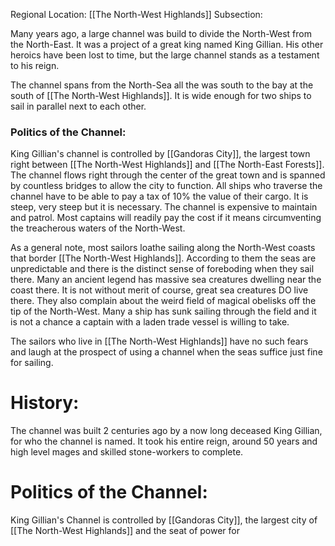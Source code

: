 Regional Location: [[The North-West Highlands]]
Subsection:

Many years ago, a large channel was build to divide the North-West from the North-East. It was a project of a great king named King Gillian. His other heroics have been lost to time, but the large channel stands as a testament to his reign.

The channel spans from the North-Sea all the was south to the bay at the south of [[The North-West Highlands]]. It is wide enough for two ships to sail in parallel next to each other.

### Politics of the Channel:
King Gillian's channel is controlled by [[Gandoras City]], the largest town right between [[The North-West Highlands]] and [[The North-East Forests]]. The channel flows right through the center of the great town and is spanned by countless bridges to allow the city to function. All ships who traverse the channel have to be able to pay a tax of 10% the value of their cargo. It is steep, very steep but it is necessary. The channel is expensive to maintain and patrol. Most captains will readily pay the cost if it means circumventing the treacherous waters of the North-West. 

As a general note, most sailors loathe sailing along the North-West coasts that border [[The North-West Highlands]]. According to them the seas are unpredictable and there is the distinct sense of foreboding when they sail there. Many an ancient legend has massive sea creatures dwelling near the coast there. It is not without merit of course, great sea creatures DO live there. They also complain about the weird field of magical obelisks off the tip of the North-West. Many a ship has sunk sailing through the field and it is not a chance a captain with a laden trade vessel is willing to take. 

The sailors who live in [[The North-West Highlands]] have no such fears and laugh at the prospect of using a channel when the seas suffice just fine for sailing. 

# History:
The channel was built 2 centuries ago by a now long deceased King Gillian, for who the channel is named. It took his entire reign, around 50 years and high level mages and skilled stone-workers to complete. 

# Politics of the Channel:
King Gillian's Channel is controlled by [[Gandoras City]], the largest city of [[The North-West Highlands]] and the seat of power for 